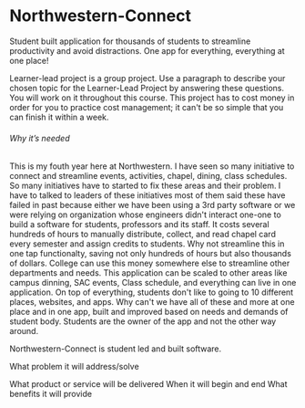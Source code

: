 # Northwestern-Connect
Student built application for thousands of students to streamline productivity and avoid distractions. One app for everything, everything at one place!

Learner-lead project is a group project. Use a paragraph to describe your chosen topic for the Learner-Lead Project by answering these questions. You will work on it throughout this course. This project has to cost money in order for you to practice cost management; it can't be so simple that you can finish it within a week.

<h6> Why it’s needed </h6>
This is my fouth year here at Northwestern. I have seen so many initiative to connect and streamline events, activities, chapel, dining, class schedules. So many initiatives have to started to fix these areas and their problem. I have to talked to leaders of these initiatives most of them said these have failed in past because either we have been using a 3rd party software or we were relying on organization whose engineers didn't interact one-one to build a software for students, professors and its staff. It costs several hundreds of hours to manually distribute, collect, and read chapel card every semester and assign credits to students. Why not streamline this in one tap functionalty, saving not only hundreds of hours but also thousands of dollars. College can use this money somewhere else to streamline other departments and needs. This application can be scaled to other areas like campus dinning, SAC events, Class schedule, and everything can live in one application. On top of everything, students don't like to going to 10 different places, websites, and apps. Why can't we have all of these and more at one place and in one app, built and improved based on needs and demands of student body. Students are the owner of the app and not the other way around. 

Northwestern-Connect is student led and built software. 


What problem it will address/solve

What product or service will be delivered
When it will begin and end
What benefits it will provide
